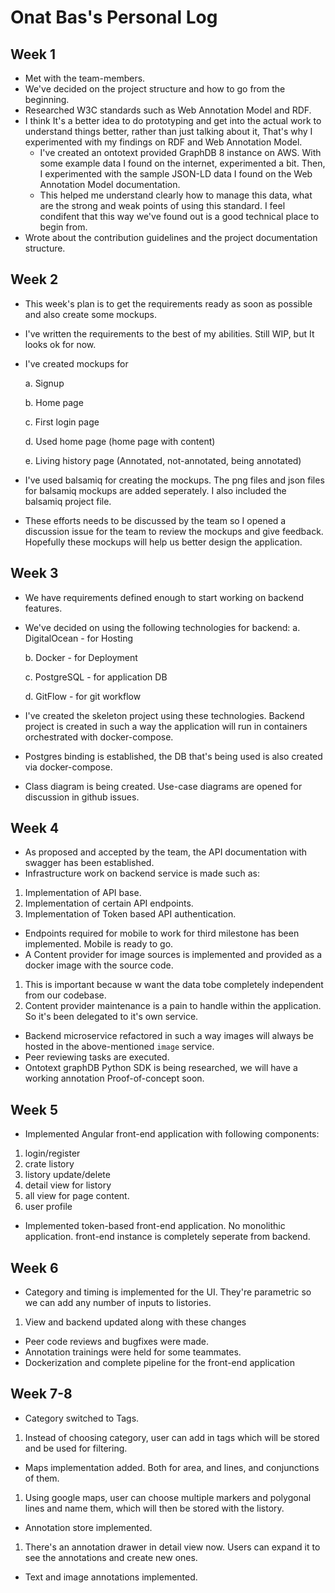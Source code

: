 # Onat Bas's Personal Log

## Week 1

- Met with the team-members. 
- We've decided on the project structure and how to go from the beginning.
- Researched W3C standards such as Web Annotation Model and RDF.
- I think It's a better idea to do prototyping and get into the actual
work to understand things better, rather than just talking about it, That's why
I experimented with my findings on RDF and Web Annotation Model.
  - I've created an ontotext provided GraphDB 8 instance on AWS. With some example
data I found on the internet, experimented a bit. Then, I experimented with the sample
JSON-LD data I found on the Web Annotation Model documentation. 
  - This helped me understand clearly how to manage this data, what are the strong
and weak points of using this standard. I feel condifent that this way we've found
out is a good technical place to begin from.
- Wrote about the contribution guidelines and the project documentation structure.


## Week 2

- This week's plan is to get the requirements ready as soon as possible and also create some mockups.
- I've written the requirements to the best of my abilities. Still WIP, but It looks ok for now.
- I've created mockups for 

   a. Signup

   b. Home page

   c. First login page

   d. Used home page (home page with content)

   e. Living history page (Annotated, not-annotated, being annotated)
- I've used balsamiq for creating the mockups. The png files and json files for balsamiq mockups are 
added seperately. I also included the balsamiq project file.
- These efforts needs to be discussed by the team so I opened a discussion issue for the team to review
the mockups and give feedback. Hopefully these mockups will help us better design the application.


## Week 3

- We have requirements defined enough to start working on backend features.
- We've decided on using the following technologies for backend:
	a. DigitalOcean - for Hosting

	b. Docker - for Deployment

	c. PostgreSQL - for application DB

	d. GitFlow - for git workflow

- I've created the skeleton project using these technologies. Backend project is created in such a
way the application will run in containers orchestrated with docker-compose. 
- Postgres binding is established, the DB that's being used is also created via docker-compose. 
- Class diagram is being created. Use-case diagrams are opened for discussion in github issues.

## Week 4

- As proposed and accepted by the team, the API documentation with swagger has been established.
- Infrastructure work on backend service is made such as:
1. Implementation of API base.
2. Implementation of certain API endpoints.
3. Implementation of Token based API authentication. 
- Endpoints required for mobile to work for third milestone has been implemented. Mobile is ready to go.
- A Content provider for image sources is implemented and provided as a docker image with the source code. 
1. This is important because w want the data tobe completely independent from our codebase. 
2. Content provider maintenance is a pain to handle within the application. So it's been delegated to it's own service.
- Backend microservice refactored in such a way images will always be hosted in the above-mentioned `image` service.
- Peer reviewing tasks are executed.
- Ontotext graphDB Python SDK is being researched, we will have a working annotation Proof-of-concept soon.


## Week 5

 - Implemented Angular front-end application with following components:
1. login/register
2. crate listory
3. listory update/delete
4. detail view for listory
5. all view for page content.
6. user profile
- Implemented token-based front-end application. No monolithic application. front-end instance is completely seperate from backend.


## Week 6
- Category and timing is implemented for the UI. They're parametric so we can add any number of inputs to listories. 
1. View and backend updated along with these changes
- Peer code reviews and bugfixes were made.
- Annotation trainings were held for some teammates.
- Dockerization and complete pipeline for the front-end application


## Week 7-8
- Category switched to Tags.
1. Instead of choosing category, user can add in tags which will be stored and be used for filtering.
- Maps implementation added. Both for area, and lines, and conjunctions of them.
1. Using google maps, user can choose multiple markers and polygonal lines and name them, which will then be stored with the listory.
- Annotation store implemented.
1. There's an annotation drawer in detail view now. Users can expand it to see the annotations and create new ones.
- Text and image annotations implemented. 
